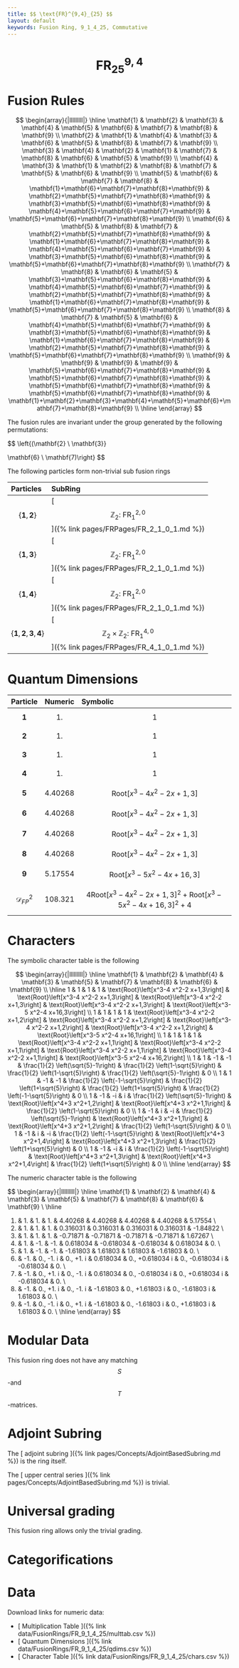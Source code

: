```yaml
---
title: $$ \text{FR}^{9,4}_{25} $$
layout: default
keywords: Fusion Ring, 9_1_4_25, Commutative
---
```

# $$ \text{FR}^{9,4}_{25} $$


# Fusion Rules

$$
\begin{array}{|lllllllll|}
\hline
 \mathbf{1} & \mathbf{2} & \mathbf{3} & \mathbf{4} & \mathbf{5} & \mathbf{6} & \mathbf{7} & \mathbf{8} & \mathbf{9} \\
 \mathbf{2} & \mathbf{1} & \mathbf{4} & \mathbf{3} & \mathbf{6} & \mathbf{5} & \mathbf{8} & \mathbf{7} & \mathbf{9} \\
 \mathbf{3} & \mathbf{4} & \mathbf{2} & \mathbf{1} & \mathbf{7} & \mathbf{8} & \mathbf{6} & \mathbf{5} & \mathbf{9} \\
 \mathbf{4} & \mathbf{3} & \mathbf{1} & \mathbf{2} & \mathbf{8} & \mathbf{7} & \mathbf{5} & \mathbf{6} & \mathbf{9} \\
 \mathbf{5} & \mathbf{6} & \mathbf{7} & \mathbf{8} & \mathbf{1}+\mathbf{6}+\mathbf{7}+\mathbf{8}+\mathbf{9} & \mathbf{2}+\mathbf{5}+\mathbf{7}+\mathbf{8}+\mathbf{9} & \mathbf{3}+\mathbf{5}+\mathbf{6}+\mathbf{8}+\mathbf{9} & \mathbf{4}+\mathbf{5}+\mathbf{6}+\mathbf{7}+\mathbf{9} & \mathbf{5}+\mathbf{6}+\mathbf{7}+\mathbf{8}+\mathbf{9} \\
 \mathbf{6} & \mathbf{5} & \mathbf{8} & \mathbf{7} & \mathbf{2}+\mathbf{5}+\mathbf{7}+\mathbf{8}+\mathbf{9} & \mathbf{1}+\mathbf{6}+\mathbf{7}+\mathbf{8}+\mathbf{9} & \mathbf{4}+\mathbf{5}+\mathbf{6}+\mathbf{7}+\mathbf{9} & \mathbf{3}+\mathbf{5}+\mathbf{6}+\mathbf{8}+\mathbf{9} & \mathbf{5}+\mathbf{6}+\mathbf{7}+\mathbf{8}+\mathbf{9} \\
 \mathbf{7} & \mathbf{8} & \mathbf{6} & \mathbf{5} & \mathbf{3}+\mathbf{5}+\mathbf{6}+\mathbf{8}+\mathbf{9} & \mathbf{4}+\mathbf{5}+\mathbf{6}+\mathbf{7}+\mathbf{9} & \mathbf{2}+\mathbf{5}+\mathbf{7}+\mathbf{8}+\mathbf{9} & \mathbf{1}+\mathbf{6}+\mathbf{7}+\mathbf{8}+\mathbf{9} & \mathbf{5}+\mathbf{6}+\mathbf{7}+\mathbf{8}+\mathbf{9} \\
 \mathbf{8} & \mathbf{7} & \mathbf{5} & \mathbf{6} & \mathbf{4}+\mathbf{5}+\mathbf{6}+\mathbf{7}+\mathbf{9} & \mathbf{3}+\mathbf{5}+\mathbf{6}+\mathbf{8}+\mathbf{9} & \mathbf{1}+\mathbf{6}+\mathbf{7}+\mathbf{8}+\mathbf{9} & \mathbf{2}+\mathbf{5}+\mathbf{7}+\mathbf{8}+\mathbf{9} & \mathbf{5}+\mathbf{6}+\mathbf{7}+\mathbf{8}+\mathbf{9} \\
 \mathbf{9} & \mathbf{9} & \mathbf{9} & \mathbf{9} & \mathbf{5}+\mathbf{6}+\mathbf{7}+\mathbf{8}+\mathbf{9} & \mathbf{5}+\mathbf{6}+\mathbf{7}+\mathbf{8}+\mathbf{9} & \mathbf{5}+\mathbf{6}+\mathbf{7}+\mathbf{8}+\mathbf{9} & \mathbf{5}+\mathbf{6}+\mathbf{7}+\mathbf{8}+\mathbf{9} & \mathbf{1}+\mathbf{2}+\mathbf{3}+\mathbf{4}+\mathbf{5}+\mathbf{6}+\mathbf{7}+\mathbf{8}+\mathbf{9} \\
\hline
\end{array}
$$


The fusion rules are invariant under the group generated by the following permutations:

$$ \left\{(\mathbf{2} \ \mathbf{3}}

 \mathbf{6} \ \mathbf{7)\right\} $$


The following particles form non-trivial sub fusion rings

| Particles | SubRing |
| :------ | :------ |
| $$ \{\mathbf{1},\mathbf{2}\} $$ | [ $$ \mathbb{Z}_2:\ \text{FR}^{2,0}_{1} $$ ]({% link pages/FRPages/FR_2_1_0_1.md %}) |
| $$ \{\mathbf{1},\mathbf{3}\} $$ | [ $$ \mathbb{Z}_2:\ \text{FR}^{2,0}_{1} $$ ]({% link pages/FRPages/FR_2_1_0_1.md %}) |
| $$ \{\mathbf{1},\mathbf{4}\} $$ | [ $$ \mathbb{Z}_2:\ \text{FR}^{2,0}_{1} $$ ]({% link pages/FRPages/FR_2_1_0_1.md %}) |
| $$ \{\mathbf{1},\mathbf{2},\mathbf{3},\mathbf{4}\} $$ | [ $$ \mathbb{Z}_2\times \mathbb{Z}_2:\ \text{FR}^{4,0}_{1} $$ ]({% link pages/FRPages/FR_4_1_0_1.md %}) |


# Quantum Dimensions

| Particle | Numeric | Symbolic |
| :------ | :------ | :------ |
| $$ \mathbf{1} $$ | $$ 1. $$ | $$ 1 $$ |
| $$ \mathbf{2} $$ | $$ 1. $$ | $$ 1 $$ |
| $$ \mathbf{3} $$ | $$ 1. $$ | $$ 1 $$ |
| $$ \mathbf{4} $$ | $$ 1. $$ | $$ 1 $$ |
| $$ \mathbf{5} $$ | $$ 4.40268 $$ | $$ \text{Root}\left[x^3-4 x^2-2 x+1,3\right] $$ |
| $$ \mathbf{6} $$ | $$ 4.40268 $$ | $$ \text{Root}\left[x^3-4 x^2-2 x+1,3\right] $$ |
| $$ \mathbf{7} $$ | $$ 4.40268 $$ | $$ \text{Root}\left[x^3-4 x^2-2 x+1,3\right] $$ |
| $$ \mathbf{8} $$ | $$ 4.40268 $$ | $$ \text{Root}\left[x^3-4 x^2-2 x+1,3\right] $$ |
| $$ \mathbf{9} $$ | $$ 5.17554 $$ | $$ \text{Root}\left[x^3-5 x^2-4 x+16,3\right] $$ |
| $$ \mathcal{D}_{FP}^2 $$ | $$ 108.321 $$ | $$ 4 \text{Root}\left[x^3-4 x^2-2 x+1,3\right]^2+\text{Root}\left[x^3-5 x^2-4 x+16,3\right]^2+4 $$ |

# Characters

The symbolic character table is the following

$$
\begin{array}{|lllllllll|}
\hline
 \mathbf{1} & \mathbf{2} & \mathbf{4} & \mathbf{3} & \mathbf{5} & \mathbf{7} & \mathbf{8} & \mathbf{6} & \mathbf{9} \\
\hline
 1 & 1 & 1 & 1 & \text{Root}\left[x^3-4 x^2-2 x+1,3\right] & \text{Root}\left[x^3-4 x^2-2 x+1,3\right] & \text{Root}\left[x^3-4 x^2-2 x+1,3\right] & \text{Root}\left[x^3-4 x^2-2 x+1,3\right] & \text{Root}\left[x^3-5 x^2-4 x+16,3\right] \\
 1 & 1 & 1 & 1 & \text{Root}\left[x^3-4 x^2-2 x+1,2\right] & \text{Root}\left[x^3-4 x^2-2 x+1,2\right] & \text{Root}\left[x^3-4 x^2-2 x+1,2\right] & \text{Root}\left[x^3-4 x^2-2 x+1,2\right] & \text{Root}\left[x^3-5 x^2-4 x+16,1\right] \\
 1 & 1 & 1 & 1 & \text{Root}\left[x^3-4 x^2-2 x+1,1\right] & \text{Root}\left[x^3-4 x^2-2 x+1,1\right] & \text{Root}\left[x^3-4 x^2-2 x+1,1\right] & \text{Root}\left[x^3-4 x^2-2 x+1,1\right] & \text{Root}\left[x^3-5 x^2-4 x+16,2\right] \\
 1 & 1 & -1 & -1 & \frac{1}{2} \left(\sqrt{5}-1\right) & \frac{1}{2} \left(1-\sqrt{5}\right) & \frac{1}{2} \left(1-\sqrt{5}\right) & \frac{1}{2} \left(\sqrt{5}-1\right) & 0 \\
 1 & 1 & -1 & -1 & \frac{1}{2} \left(-1-\sqrt{5}\right) & \frac{1}{2} \left(1+\sqrt{5}\right) & \frac{1}{2} \left(1+\sqrt{5}\right) & \frac{1}{2} \left(-1-\sqrt{5}\right) & 0 \\
 1 & -1 & -i & i & \frac{1}{2} \left(\sqrt{5}-1\right) & \text{Root}\left[x^4+3 x^2+1,2\right] & \text{Root}\left[x^4+3 x^2+1,1\right] & \frac{1}{2} \left(1-\sqrt{5}\right) & 0 \\
 1 & -1 & i & -i & \frac{1}{2} \left(\sqrt{5}-1\right) & \text{Root}\left[x^4+3 x^2+1,1\right] & \text{Root}\left[x^4+3 x^2+1,2\right] & \frac{1}{2} \left(1-\sqrt{5}\right) & 0 \\
 1 & -1 & i & -i & \frac{1}{2} \left(-1-\sqrt{5}\right) & \text{Root}\left[x^4+3 x^2+1,4\right] & \text{Root}\left[x^4+3 x^2+1,3\right] & \frac{1}{2} \left(1+\sqrt{5}\right) & 0 \\
 1 & -1 & -i & i & \frac{1}{2} \left(-1-\sqrt{5}\right) & \text{Root}\left[x^4+3 x^2+1,3\right] & \text{Root}\left[x^4+3 x^2+1,4\right] & \frac{1}{2} \left(1+\sqrt{5}\right) & 0 \\
\hline
\end{array}
$$

The numeric character table is the following

$$
\begin{array}{|lllllllll|}
\hline
 \mathbf{1} & \mathbf{2} & \mathbf{4} & \mathbf{3} & \mathbf{5} & \mathbf{7} & \mathbf{8} & \mathbf{6} & \mathbf{9} \\
\hline
 1. & 1. & 1. & 1. & 4.40268 & 4.40268 & 4.40268 & 4.40268 & 5.17554 \\
 1. & 1. & 1. & 1. & 0.316031 & 0.316031 & 0.316031 & 0.316031 & -1.84822 \\
 1. & 1. & 1. & 1. & -0.71871 & -0.71871 & -0.71871 & -0.71871 & 1.67267 \\
 1. & 1. & -1. & -1. & 0.618034 & -0.618034 & -0.618034 & 0.618034 & 0. \\
 1. & 1. & -1. & -1. & -1.61803 & 1.61803 & 1.61803 & -1.61803 & 0. \\
 1. & -1. & 0.\, -1. i & 0.\, +1. i & 0.618034 & 0.\, +0.618034 i & 0.\, -0.618034 i & -0.618034 & 0. \\
 1. & -1. & 0.\, +1. i & 0.\, -1. i & 0.618034 & 0.\, -0.618034 i & 0.\, +0.618034 i & -0.618034 & 0. \\
 1. & -1. & 0.\, +1. i & 0.\, -1. i & -1.61803 & 0.\, +1.61803 i & 0.\, -1.61803 i & 1.61803 & 0. \\
 1. & -1. & 0.\, -1. i & 0.\, +1. i & -1.61803 & 0.\, -1.61803 i & 0.\, +1.61803 i & 1.61803 & 0. \\
\hline
\end{array}
$$

# Modular Data

This fusion ring does not have any matching $$ S $$-and $$ T $$-matrices.

# Adjoint Subring

The [ adjoint subring ]({% link pages/Concepts/AdjointBasedSubring.md %}) is the ring itself.

The [ upper central series ]({% link pages/Concepts/AdjointBasedSubring.md %}) is trivial.

# Universal grading

This fusion ring allows only the trivial grading.

# Categorifications



# Data

Download links for numeric data:

* [ Multiplication Table ]({% link data/FusionRings/FR_9_1_4_25/multtab.csv %})
* [ Quantum Dimensions ]({% link data/FusionRings/FR_9_1_4_25/qdims.csv %})
* [ Character Table ]({% link data/FusionRings/FR_9_1_4_25/chars.csv %})